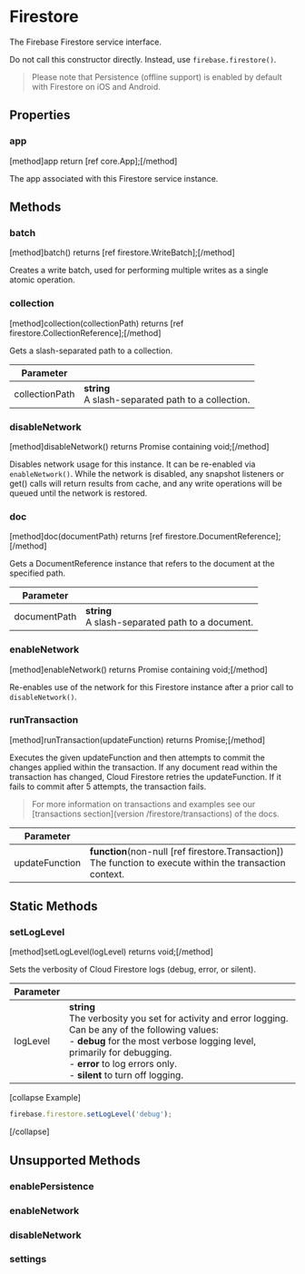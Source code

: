 # Firestore

The Firebase Firestore service interface.

Do not call this constructor directly. Instead, use `firebase.firestore()`.

> Please note that Persistence (offline support) is enabled by default with Firestore on iOS and Android.

## Properties

### app
[method]app return [ref core.App];[/method]

The app associated with this Firestore service instance.

## Methods

### batch
[method]batch() returns [ref firestore.WriteBatch];[/method]

Creates a write batch, used for performing multiple writes as a single atomic operation.

### collection
[method]collection(collectionPath) returns [ref firestore.CollectionReference];[/method]

Gets a slash-separated path to a collection.

| Parameter |         |
| --------- | ------- |
| collectionPath  | **string** <br /> A slash-separated path to a collection. |

### disableNetwork
[method]disableNetwork() returns Promise containing void;[/method]

Disables network usage for this instance. It can be re-enabled via `enableNetwork()`. While the network is disabled, any snapshot listeners or get() calls will return results from cache, and any write operations will be queued until the network is restored.

### doc
[method]doc(documentPath) returns [ref firestore.DocumentReference];[/method]

Gets a DocumentReference instance that refers to the document at the specified path.

| Parameter |         |
| --------- | ------- |
| documentPath  | **string** <br /> A slash-separated path to a document. |

### enableNetwork
[method]enableNetwork() returns Promise containing void;[/method]

Re-enables use of the network for this Firestore instance after a prior call to `disableNetwork()`.

### runTransaction
[method]runTransaction(updateFunction) returns Promise;[/method]

Executes the given updateFunction and then attempts to commit the changes applied within the transaction. If any document read within the transaction has changed, Cloud Firestore retries the updateFunction. If it fails to commit after 5 attempts, the transaction fails.

> For more information on transactions and examples see our [transactions section](version /firestore/transactions) of the docs.

| Parameter |         |
| --------- | ------- |
| updateFunction | **function**(non-null [ref firestore.Transaction]) <br /> The function to execute within the transaction context. |

## Static Methods

### setLogLevel
[method]setLogLevel(logLevel) returns void;[/method]

Sets the verbosity of Cloud Firestore logs (debug, error, or silent).

| Parameter |         |
| --------- | ------- |
| logLevel  | **string** <br /> The verbosity you set for activity and error logging. Can be any of the following values: <br /> - **debug** for the most verbose logging level, primarily for debugging.<br /> - **error** to log errors only.<br /> - **silent** to turn off logging.|

[collapse Example]
```js
firebase.firestore.setLogLevel('debug');
```
[/collapse]

## Unsupported Methods

### enablePersistence

### enableNetwork

### disableNetwork

### settings
